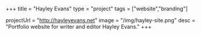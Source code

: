 +++
title = "Hayley Evans"
type = "project"
tags = ["website","branding"]

projectUrl = "http://hayleyevans.net"
image = "/img/hayley-site.png"
desc = "Portfolio website for writer and editor Hayley Evans."
+++
